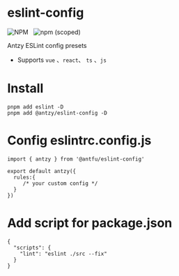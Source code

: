 # eslint-config
![NPM](https://img.shields.io/npm/l/@antzy/eslint-config) &nbsp;
![npm (scoped)](https://img.shields.io/npm/v/@antzy/eslint-config?color=%20) <br/>

Antzy ESLint config presets

-  Supports `vue` 、`react`、 `ts` 、`js`

# Install
```
pnpm add eslint -D
pnpm add @antzy/eslint-config -D
```

# Config eslintrc.config.js
```
import { antzy } from '@antfu/eslint-config'

export default antzy({
  rules:{
     /* your custom config */
  }
})
```
# Add script for package.json
```
{
  "scripts": {
    "lint": "eslint ./src --fix"
  }
}
```